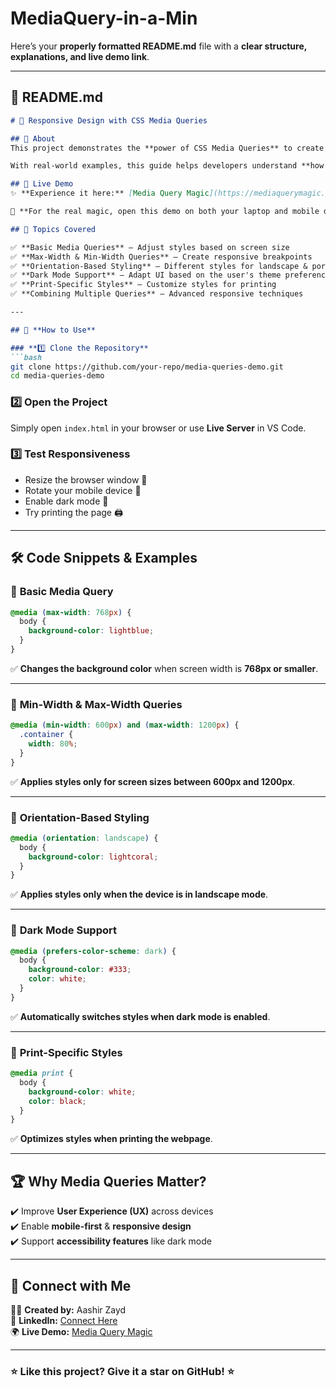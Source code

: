 # MediaQuery-in-a-Min

Here’s your **properly formatted README.md** file with a **clear structure, explanations, and live demo link**.  

---

## 📄 **README.md**  

```md
# 🎨 Responsive Design with CSS Media Queries  

## 📖 About  
This project demonstrates the **power of CSS Media Queries** to create fully **responsive web designs** that adapt to different screen sizes, orientations, and user preferences (like dark mode).  

With real-world examples, this guide helps developers understand **how to use media queries effectively** in modern web development.  

## 🚀 Live Demo  
✨ **Experience it here:** [Media Query Magic](https://mediaquerymagic.netlify.app/)  

📌 **For the real magic, open this demo on both your laptop and mobile device to see how the layout adapts dynamically!** ✨📱💻  

## 📌 Topics Covered  

✅ **Basic Media Queries** – Adjust styles based on screen size  
✅ **Max-Width & Min-Width Queries** – Create responsive breakpoints  
✅ **Orientation-Based Styling** – Different styles for landscape & portrait mode  
✅ **Dark Mode Support** – Adapt UI based on the user's theme preference  
✅ **Print-Specific Styles** – Customize styles for printing  
✅ **Combining Multiple Queries** – Advanced responsive techniques  

---

## 🔧 **How to Use**  

### **1️⃣ Clone the Repository**  
```bash
git clone https://github.com/your-repo/media-queries-demo.git
cd media-queries-demo
```

### **2️⃣ Open the Project**  
Simply open `index.html` in your browser or use **Live Server** in VS Code.  

### **3️⃣ Test Responsiveness**  
- Resize the browser window 📏  
- Rotate your mobile device 🔄  
- Enable dark mode 🌙  
- Try printing the page 🖨️  

---

## 🛠 **Code Snippets & Examples**  

### 📌 **Basic Media Query**  
```css
@media (max-width: 768px) {
  body {
    background-color: lightblue;
  }
}
```
✅ **Changes the background color** when screen width is **768px or smaller**.  

---

### 📌 **Min-Width & Max-Width Queries**  
```css
@media (min-width: 600px) and (max-width: 1200px) {
  .container {
    width: 80%;
  }
}
```
✅ **Applies styles only for screen sizes between 600px and 1200px**.  

---

### 📌 **Orientation-Based Styling**  
```css
@media (orientation: landscape) {
  body {
    background-color: lightcoral;
  }
}
```
✅ **Applies styles only when the device is in landscape mode**.  

---

### 📌 **Dark Mode Support**  
```css
@media (prefers-color-scheme: dark) {
  body {
    background-color: #333;
    color: white;
  }
}
```
✅ **Automatically switches styles when dark mode is enabled**.  

---

### 📌 **Print-Specific Styles**  
```css
@media print {
  body {
    background-color: white;
    color: black;
  }
}
```
✅ **Optimizes styles when printing the webpage**.  

---

## 🏆 **Why Media Queries Matter?**  
✔️ Improve **User Experience (UX)** across devices  
✔️ Enable **mobile-first** & **responsive design**  
✔️ Support **accessibility features** like dark mode  

---

## 🔗 **Connect with Me**  
👨‍💻 **Created by:** Aashir Zayd  
💼 **LinkedIn:** [Connect Here](https://www.linkedin.com/in/aashir-zayd-b28136275/)  
🌍 **Live Demo:** [Media Query Magic](https://mediaquerymagic.netlify.app/)  

---

### ⭐ **Like this project? Give it a star on GitHub!** ⭐  

